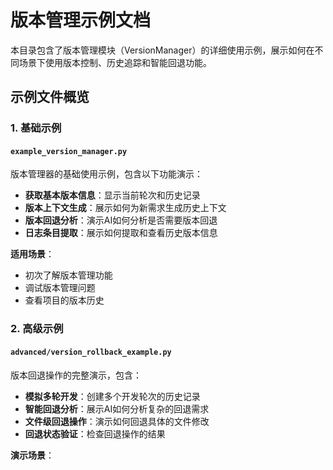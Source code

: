 # 版本管理示例文档

本目录包含了版本管理模块（VersionManager）的详细使用示例，展示如何在不同场景下使用版本控制、历史追踪和智能回退功能。

## 示例文件概览

### 1. 基础示例

#### `example_version_manager.py`
版本管理器的基础使用示例，包含以下功能演示：

- **获取基本版本信息**：显示当前轮次和历史记录
- **版本上下文生成**：展示如何为新需求生成历史上下文
- **版本回退分析**：演示AI如何分析是否需要版本回退
- **日志条目提取**：展示如何提取和查看历史版本信息

**适用场景**：
- 初次了解版本管理功能
- 调试版本管理问题
- 查看项目的版本历史

### 2. 高级示例

#### `advanced/version_rollback_example.py`
版本回退操作的完整演示，包含：

- **模拟多轮开发**：创建多个开发轮次的历史记录
- **智能回退分析**：展示AI如何分析复杂的回退需求
- **文件级回退操作**：演示如何回退具体的文件修改
- **回退状态验证**：检查回退操作的结果

**演示场景**：

